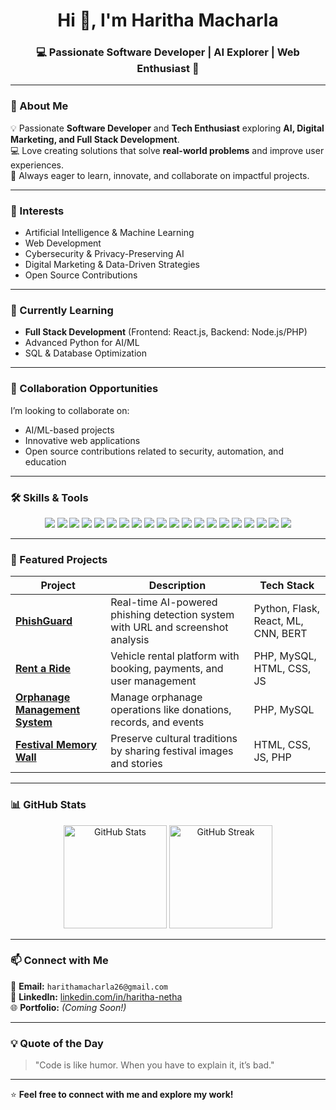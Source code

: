 <!-- Profile Header -->
<h1 align="center">Hi 👋, I'm Haritha Macharla </h1>
<h3 align="center">💻 Passionate Software Developer | AI Explorer | Web Enthusiast 🚀</h3>

---

### 🌟 About Me  
💡 Passionate **Software Developer** and **Tech Enthusiast** exploring **AI, Digital Marketing, and Full Stack Development**.  
💻 Love creating solutions that solve **real-world problems** and improve user experiences.  
🚀 Always eager to learn, innovate, and collaborate on impactful projects.  

---

### 👀 Interests  
- Artificial Intelligence & Machine Learning  
- Web Development  
- Cybersecurity & Privacy-Preserving AI  
- Digital Marketing & Data-Driven Strategies  
- Open Source Contributions  

---

### 🌱 Currently Learning  
- **Full Stack Development** (Frontend: React.js, Backend: Node.js/PHP)  
- Advanced Python for AI/ML  
- SQL & Database Optimization  

---

### 💞️ Collaboration Opportunities  
I’m looking to collaborate on:  
- AI/ML-based projects  
- Innovative web applications  
- Open source contributions related to security, automation, and education  

---

### 🛠 Skills & Tools
<p align="center">
  <!-- Programming Languages -->
  <img src="https://img.shields.io/badge/C-00599C?style=for-the-badge&logo=c&logoColor=white"/>
  <img src="https://img.shields.io/badge/Java-007396?style=for-the-badge&logo=java&logoColor=white"/>
  <img src="https://img.shields.io/badge/Python-3776AB?style=for-the-badge&logo=python&logoColor=white"/>
  <img src="https://img.shields.io/badge/PHP-777BB4?style=for-the-badge&logo=php&logoColor=white"/>
  <img src="https://img.shields.io/badge/JavaScript-F7DF1E?style=for-the-badge&logo=javascript&logoColor=black"/>
  
  <!-- Web Development -->
  <img src="https://img.shields.io/badge/HTML5-E34F26?style=for-the-badge&logo=html5&logoColor=white"/>
  <img src="https://img.shields.io/badge/CSS3-1572B6?style=for-the-badge&logo=css3&logoColor=white"/>
  <img src="https://img.shields.io/badge/React-20232A?style=for-the-badge&logo=react&logoColor=61DAFB"/>
  <img src="https://img.shields.io/badge/Node.js-339933?style=for-the-badge&logo=nodedotjs&logoColor=white"/>
  <img src="https://img.shields.io/badge/Bootstrap-563D7C?style=for-the-badge&logo=bootstrap&logoColor=white"/>
  
  <!-- Databases -->
  <img src="https://img.shields.io/badge/MySQL-4479A1?style=for-the-badge&logo=mysql&logoColor=white"/>
  <img src="https://img.shields.io/badge/PostgreSQL-336791?style=for-the-badge&logo=postgresql&logoColor=white"/>
  
  <!-- AI & ML -->
  <img src="https://img.shields.io/badge/Scikit--learn-F7931E?style=for-the-badge&logo=scikitlearn&logoColor=white"/>
  <img src="https://img.shields.io/badge/Pandas-150458?style=for-the-badge&logo=pandas&logoColor=white"/>
  <img src="https://img.shields.io/badge/NumPy-013243?style=for-the-badge&logo=numpy&logoColor=white"/>
  
  <!-- Tools -->
  <img src="https://img.shields.io/badge/Git-F05032?style=for-the-badge&logo=git&logoColor=white"/>
  <img src="https://img.shields.io/badge/GitHub-181717?style=for-the-badge&logo=github&logoColor=white"/>
  <img src="https://img.shields.io/badge/VS Code-007ACC?style=for-the-badge&logo=visualstudiocode&logoColor=white"/>
  <img src="https://img.shields.io/badge/Figma-F24E1E?style=for-the-badge&logo=figma&logoColor=white"/>
  <img src="https://img.shields.io/badge/Canva-00C4CC?style=for-the-badge&logo=canva&logoColor=white"/>
</p>

---

### 🚀 Featured Projects
| Project | Description | Tech Stack |
|---------|-------------|------------|
| [**PhishGuard**](https://github.com/HarithaNetha8/PhishGuard) | Real-time AI-powered phishing detection system with URL and screenshot analysis | Python, Flask, React, ML, CNN, BERT |
| [**Rent a Ride**](https://github.com/HarithaNetha8/Rent-a-Ride) | Vehicle rental platform with booking, payments, and user management | PHP, MySQL, HTML, CSS, JS |
| [**Orphanage Management System**](https://github.com/HarithaNetha8/Orphanage-Management) | Manage orphanage operations like donations, records, and events | PHP, MySQL |
| [**Festival Memory Wall**](https://github.com/HarithaNetha8/Festival-Memory-Wall) | Preserve cultural traditions by sharing festival images and stories | HTML, CSS, JS, PHP |

---

### 📊 GitHub Stats
<p align="center">
  <img src="https://github-readme-stats.vercel.app/api?username=HarithaNetha8&show_icons=true&theme=tokyonight" alt="GitHub Stats" height="165"/>
  <img src="https://github-readme-streak-stats.herokuapp.com/?user=HarithaNetha8&theme=tokyonight" alt="GitHub Streak" height="165"/>
</p>

---

### 📫 Connect with Me  
📧 **Email:** `harithamacharla26@gmail.com`  
💼 **LinkedIn:** [linkedin.com/in/haritha-netha](https://linkedin.com/in/haritha-netha)  
🌐 **Portfolio:** *(Coming Soon!)*  

---

### 💡 Quote of the Day  
> "Code is like humor. When you have to explain it, it’s bad."

---

⭐ **Feel free to connect with me and explore my work!**

